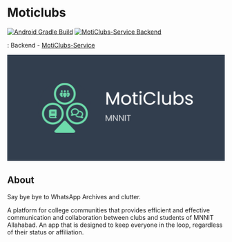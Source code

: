 # Moticlubs

[![Android Gradle Build](https://github.com/CC-MNNIT/MotiClubs/actions/workflows/gradle.yml/badge.svg)](https://github.com/CC-MNNIT/MotiClubs/actions/workflows/gradle.yml) [![MotiClubs-Service Backend](https://github.com/CC-MNNIT/MotiClubs-Service/actions/workflows/maven.yml/badge.svg)](https://github.com/CC-MNNIT/MotiClubs-Service)

: Backend - [MotiClubs-Service](https://github.com/CC-MNNIT/MotiClubs-Service)

![motiClubs_img](scs/play_store_feature_graphic.png)

## About

Say bye bye to WhatsApp Archives and clutter.

A platform for college communities that provides efficient and effective communication and collaboration between clubs and students of MNNIT Allahabad. An app
that is designed to keep everyone in the loop, regardless of their status or affiliation.
